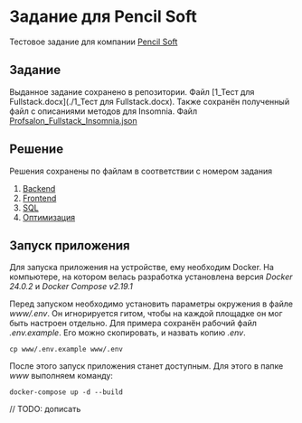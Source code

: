 # Задание для Pencil Soft
Тестовое задание для компании [Pencil Soft](https://profsalon.org/)

## Задание
Выданное задание сохранено в репозитории. Файл [1_Тест для Fullstack.docx](./1_Тест для Fullstack.docx).
Также сохранён полученный файл с описаниями методов для Insomnia. Файл [Profsalon_Fullstack_Insomnia.json](Profsalon_Fullstack_Insomnia.json)

## Решение
Решения сохранены по файлам в соответствии с номером задания

1. [Backend](1.md)
2. [Frontend](2.md)
3. [SQL](3.md)
4. [Оптимизация](4.md)

## Запуск приложения
Для запуска приложения на устройстве, ему необходим Docker.
На компьютере, на котором велась разработка установлена версия *Docker 24.0.2* и *Docker Compose v2.19.1*

Перед запуском необходимо установить параметры окружения в файле *www/.env*. Он игнорируется гитом, чтобы на каждой площадке он мог быть настроен отдельно.
Для примера сохранён рабочий файл *.env.example*. Его можно скопировать, и назвать копию *.env*.
```shell
cp www/.env.example www/.env
```
После этого запуск приложения станет доступным. Для этого в папке *www* выполняем команду:
```shell
docker-compose up -d --build
```
<!-- TODO: дописать -->
// TODO: дописать